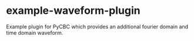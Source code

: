 # example-waveform-plugin
Example plugin for PyCBC which provides an additional fourier domain and time domain waveform. 
